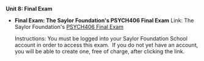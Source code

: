 **Unit 8: Final Exam** <span id="8"></span> 
-   **Final Exam: The Saylor Foundation's PSYCH406 Final Exam**
    Link: The Saylor Foundation's [PSYCH406 Final
    Exam](http://school.saylor.org/mod/quiz/view.php?id=310)  
      
     Instructions: You must be logged into your Saylor Foundation School
    account in order to access this exam.  If you do not yet have an
    account, you will be able to create one, free of charge, after
    clicking the link.


